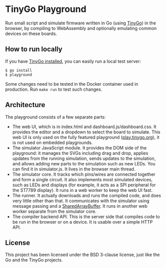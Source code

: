 # TinyGo Playground

Run small script and simulate firmware written in Go (using
[TinyGo](https://github.com/tinygo-org/tinygo)) in the browser, by compiling
to WebAssembly and optionally emulating common devices on these boards.

## How to run locally

If you have [TinyGo installed](https://tinygo.org/getting-started/), you can
easily run a local test server:

    $ go install
    $ playground

Some changes need to be tested in the Docker container used in production. Run
`make run` to test such changes.

## Architecture

The playground consists of a few separate parts:

  * The web UI, which is in index.html and dashboard.js/dashboard.css. It provides the editor and a dropdown to select the board to simulate. This web UI is only used on the fully featured playground ([play.tinygo.org](https://play.tinygo.org/)), it is not used on embedded playgrounds.
  * The simulator JavaScript module. It provides the DOM side of the playground: it manages the SVGs including drag and drop, applies updates from the running simulation, sends updates to the simulation, and allows adding new parts to the simulation such as new LEDs. You can find it in simulator.js. It lives in the browser main thread.
  * The simulator core. It tracks which pins/wires are connected together and form a single circuit. It also implements most simulated devices, such as LEDs and displays (for example, it acts as a SPI peripheral for the ST7789 display). It runs in a web worker to keep the web UI fast.
  * The runner. It actually downloads and runs the compiled code, and does very little other than that. It communicates with the simulator using message passing and a [SharedArrayBuffer](https://developer.mozilla.org/en-US/docs/Web/JavaScript/Reference/Global_Objects/SharedArrayBuffer). It runs in another web worker separate from the simulator core.
  * The compiler backend API. This is the server side that compiles code to be run in the browser or on a device. It is usable over a simple HTTP API.

## License

This project has been licensed under the BSD 3-clause license, just like the Go
and the TinyGo projects.

